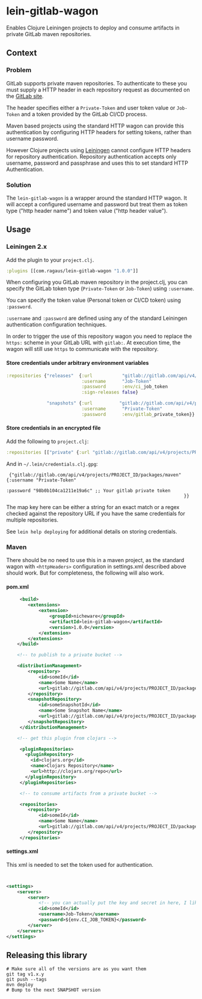 # lein-gitlab-wagon

Enables Clojure Leiningen projects to deploy and consume artifacts in private GitLab maven repositories.

## Context
### Problem

GitLab supports private maven repositories. To authenticate to these you must supply a HTTP header in each repository request as documented on the [GitLab site](https://docs.gitlab.com/ee/user/project/packages/maven_repository.html).

The header specifies either a `Private-Token` and user token value or `Job-Token` and a token provided by the GitLab CI/CD process.

Maven based projects using the standard HTTP wagon can provide this authentication by configuring HTTP headers for setting tokens, rather than username password.

However Clojure projects using [Leiningen](https://github.com/technomancy/leiningen) cannot configure HTTP headers for repository authentication. Repository authentication accepts  only username, password and passphrase and uses this to set standard HTTP Authentication.

### Solution

The `lein-gitlab-wagon` is a wrapper around the standard HTTP wagon. It will accept a configured username and password but treat them as token type ("http header name") and token value ("http header value").

## Usage

### Leiningen 2.x

Add the plugin to your `project.clj`.

```clj
:plugins [[com.ragaus/lein-gitlab-wagon "1.0.0"]]
```

When configuring you GitLab maven repository in the project.clj, you can specify the GitLab token type (`Private-Token` or `Job-Token`) using `:username`.

You can specify the token value (Personal token or CI/CD token) using  `:password`.

`:username` and `:password` are defined using any of the standard Leiningen authentication configuration techniques.

In order to trigger the use of this repository wagon you need to replace the `https:` scheme in your GitLab URL with `gitlab:`. At execution time, the wagon will still use `https` to communicate with the repository.

#### Store credentials under arbitrary environment variables

```clojure
:repositories {"releases"  {:url           "gitlab://gitlab.com/api/v4/projects/PROJECT_ID/packages/maven"
                            :username      "Job-Token"
                            :password      :env/ci_job_token
                            :sign-releases false}

               "snapshots" {:url          "gitlab://gitlab.com/api/v4/projects/PROJECT_ID/packages/maven"
                            :username      "Private-Token"
                            :password      :env/gitlab_private_token}}
```

#### Store credentials in an encrypted file

Add the following to `project.clj`:

```clojure
:repositories [["private" {:url "gitlab://gitlab.com/api/v4/projects/PROJECT_ID/packages/maven" :creds :gpg}]]
```

And in `~/.lein/credentials.clj.gpg`:

```
 {"gitlab://gitlab.com/api/v4/projects/PROJECT_ID/packages/maven" {:username "Private-Token"
                                                                   :password "98b0b104ca1211e19a6c" ;; Your gitlab private token
                                                                  }}
```

The map key here can be either a string for an exact match or a regex checked against the repository URL if you have the same credentials for multiple repositories.

See `lein help deploying` for additional details on storing credentials.

### Maven

There should be no need to use this in a maven project, as the standard wagon with `<httpHeaders>` configuration in settings.xml described above should work. But for completeness, the following will also work.

#### pom.xml

```xml
     <build>
        <extensions>
            <extension>
                <groupId>nicheware</groupId>
                <artifactId>lein-gitlab-wagon</artifactId>
                <version>1.0.0</version>
            </extension>
        </extensions>
    </build>

    <!-- to publish to a private bucket -->

    <distributionManagement>
        <repository>
            <id>someId</id>
            <name>Some Name</name>
            <url>gitlab://gitlab.com/api/v4/projects/PROJECT_ID/packages/maven</url>
        </repository>
        <snapshotRepository>
            <id>someSnapshotId</id>
            <name>Some Snapshot Name</name>
            <url>gitlab://gitlab.com/api/v4/projects/PROJECT_ID/packages/maven</url>
        </snapshotRepository>
     </distributionManagement>

    <!-- get this plugin from clojars -->

     <pluginRepositories>
       <pluginRepository>
         <id>clojars.org</id>
         <name>Clojars Repository</name>
         <url>http://clojars.org/repo</url>
       </pluginRepository>
     </pluginRepositories>

     <!-- to consume artifacts from a private bucket -->

     <repositories>
        <repository>
            <id>someId</id>
            <name>Some Name</name>
            <url>gitlab://gitlab.com/api/v4/projects/PROJECT_ID/packages/maven</url>
        </repository>
     </repositories>
```

#### settings.xml

This xml is needed to set the token used for authentication.

```xml


<settings>
    <servers>
        <server>
            <!-- you can actually put the key and secret in here, I like to get them from the env -->
            <id>someId</id>
            <username>Job-Token</username>
            <password>${env.CI_JOB_TOKEN}</password>
        </server>
    </servers>
</settings>

```


## Releasing this library

```
# Make sure all of the versions are as you want them
git tag v1.x.y
git push --tags
mvn deploy
# Bump to the next SNAPSHOT version
```
